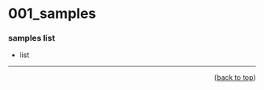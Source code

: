 <a name="topage"></a>

# 001_samples

### samples list

* list


-----

<p align="right">(<a href="#topage">back to top</a>)</p>
<br/>
<br/>
